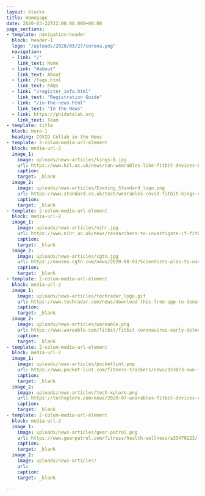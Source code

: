 ```yaml
---
layout: blocks
title: Homepage
date: 2020-03-22T22:00:00.000+00:00
page_sections:
- template: navigation-header
  block: header-1
  logo: "/uploads/2020/03/27/corona.png"
  navigation:
  - link: "/"
    link_text: Home
  - link: "#about"
    link_text: About
  - link: /faqs.html
    link_text: FAQs
  - link: "/register_info.html"
    link_text: "Registration Guide"
  - link: "/in-the-news.html"
    link_text: "In the News"
  - link: https://phidatalab.org
    link_text: Team
- template: title
  block: hero-1
  heading: COVID Collab in the News
- template: 2-colum-media-url-element
  block: media-url-2
  image_1:
    image: uploads/news-articles/kings-8.jpg
    url: https://www.kcl.ac.uk/news/can-wearables-like-fitbit-devices-be-used-to-help-detect-covid-19
    caption:
    target: _blank
  image_2:
    image: uploads/news-articles/Evening_Standard_logo.png
    url: https://www.standard.co.uk/tech/wearables-covid-fitbit-kings-college-london-app-a4506311.html
    caption:
    target: _blank
- template: 2-colum-media-url-element
  block: media-url-2
  image_1:
    image: uploads/news-articles/nihr.jpg
    url: https://www.nihr.ac.uk/news/researchers-to-investigate-if-fitbit-devices-can-be-used-to-help-detect-covid-19/25327
    caption:
    target: _blank
  image_2:
    image: uploads/news-articles/cgtn.jpg
    url: https://newseu.cgtn.com/news/2020-08-01/Scientists-plan-to-use-wearable-tech-for-early-COVID-19-detection-SzYXo1RZ8Q/index.html
    caption:
    target: _blank
- template: 2-colum-media-url-element
  block: media-url-2
  image_1:
    image: uploads/news-articles/techradar_logo.gif
    url: https://www.techradar.com/news/download-this-free-app-to-donate-your-fitbit-data-to-covid-19-research
    caption:
    target: _blank
  image_2:
    image: uploads/news-articles/wareable.png
    url: https://www.wareable.com/fitbit/fitbit-coronavirus-early-detection-research-8034
    caption:
    target: _blank
- template: 2-colum-media-url-element
  block: media-url-2
  image_1:
    image: uploads/news-articles/pocketlint.png
    url: https://www.pocket-lint.com/fitness-trackers/news/153073-own-fitbit-devices-new-king-s-college-app-uses-them-to-track-covid-19
    caption:
    target: _blank
  image_2:
    image: uploads/news-articles/tech-xplore.png
    url: https://techxplore.com/news/2020-07-wearables-fitbit-devices-covid-.html
    caption:
    target: _blank
- template: 2-colum-media-url-element
  block: media-url-2
  image_1:
    image: uploads/news-articles/gear-patrol.png
    url: https://www.gearpatrol.com/fitness/health-wellness/a33470223/fitness-trackers-coronavirus-detection/
    caption:
    target: _blank
  image_2:
    image: uploads/news-articles/
    url:
    caption:
    target: _blank

---
```

